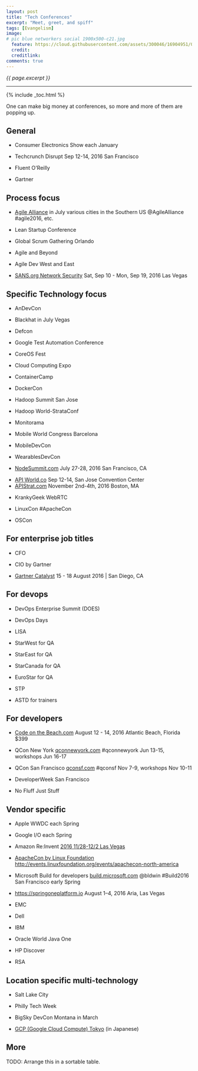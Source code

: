 ```yaml
---
layout: post
title: "Tech Conferences"
excerpt: "Meet, greet, and spiff"
tags: [Evangelism]
image:
# pic blue networkers social 1900x500-c21.jpg
  feature: https://cloud.githubusercontent.com/assets/300046/16904951/0e5ebb1a-4c5c-11e6-8741-778edab0dd85.jpg
  credit: 
  creditlink: 
comments: true
---
```

<i>{{ page.excerpt }}</i>
<hr />

{% include _toc.html %}

One can make big money at conferences,
so more and more of them are popping up.

## General #

* Consumer Electronics Show each January

* Techcrunch Disrupt Sep 12-14, 2016 San Francisco

* Fluent O'Reilly 
* Gartner


## Process focus #

* <a target="_blank" href="https://www.agilealliance.org/agile2016/">Agile Alliance</a> in July various cities in the Southern US
  @AgileAlliance  
  #agile2016, etc.

* Lean Startup Conference
* Global Scrum Gathering Orlando
* Agile and Beyond
* Agile Dev West and East

* <a target="_blank" href="https://www.sans.org/event/network-security-2016/">SANS.org Network Security</a>
  Sat, Sep 10 - Mon, Sep 19, 2016
  Las Vegas

## Specific Technology focus #

* AnDevCon

* Blackhat in July Vegas
* Defcon

* Google Test Automation Conference

* CoreOS Fest
* Cloud Computing Expo

* ContainerCamp
* DockerCon

* Hadoop Summit San Jose
* Hadoop World-StrataConf

* Monitorama

* Mobile World Congress Barcelona
* MobileDevCon
* WearablesDevCon

* <a target="_blank" href="http://nodesummit.com/">NodeSummit.com</a>
   July 27-28, 2016
   San Francisco, CA

* <a target="_blank" href="http://apiworld.co/">
   API World.co</a>
   Sep 12-14, San Jose Convention Center
* <a target="_blank" href="http://apistrat.com/">
   APIStrat.com</a>
   November 2nd-4th, 2016
   Boston, MA

* KrankyGeek WebRTC

* LinuxCon
   #ApacheCon

* OSCon


## For enterprise job titles #

* CFO
* CIO by Gartner

* <a target="_blank" href="http://www.gartner.com/events/na/catalyst/">
   Gartner Catalyst</a>
   15 - 18 August 2016 | San Diego, CA


## For devops  #

* DevOps Enterprise Summit (DOES)
* DevOps Days
* LISA 

* StarWest for QA
* StarEast for QA
* StarCanada for QA
* EuroStar for QA
* STP

* ASTD for trainers


## For developers #

* <a target="_blank" href="https://www.codeonthebeach.com/">Code on the Beach.com</a>
   August 12 - 14, 2016
   Atlantic Beach, Florida
   $399

* QCon New York <a target="_blank" href="https://qconnewyork.com/">qconnewyork.com</a>
   #qconnewyork
   Jun 13-15, workshops Jun 16-17
* QCon San Francisco <a target="_blank" href="https://qconsf.com/">qconsf.com</a>
   #qconsf 
   Nov 7-9, workshops Nov 10-11

* DeveloperWeek San Francisco

* No Fluff Just Stuff


## Vendor specific #

* Apple WWDC each Spring
* Google I/O each Spring
* Amazon Re:Invent <a target="_blank" href="https://www.portal.reinvent.awsevents.com/portal/startNewRegistration.do">
   2016 11/28-12/2 Las Vegas
   
* ApacheCon by Linux Foundation 
   <a target="_blank" href="http://events.linuxfoundation.org/events/apachecon-north-america/">
   http://events.linuxfoundation.org/events/apachecon-north-america</a>

* Microsoft Build for developers
   <a target="_blank" href="https://build.microsoft.com/">build.microsoft.com</a>
   @bldwin
   #Build2016
   San Francisco early Spring

* <a target="_blank" href="https://springoneplatform.io/">https://springoneplatform.io</a>
   August 1–4, 2016
   Aria, Las Vegas 

* EMC
* Dell
* IBM

* Oracle World Java One
* HP Discover

* RSA


## Location specific multi-technology #

* Salt Lake City
* Philly Tech Week
* BigSky DevCon Montana in March

* <a target="_blank" href="https://cloudplatformonline.com/NEXT2016-Tokyo.html">
   GCP (Google Cloud Compute) Tokyo</a> (in Japanese)

## More #

TODO: Arrange this in a sortable table.

